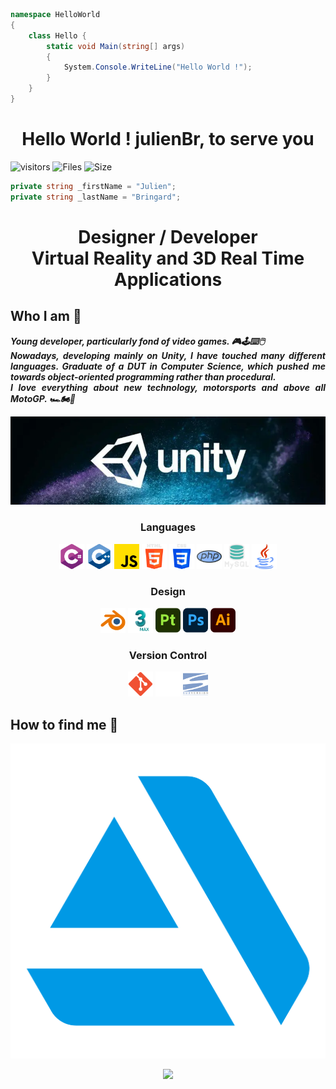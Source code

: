 ```c#
namespace HelloWorld
{
    class Hello {
        static void Main(string[] args)
        {
            System.Console.WriteLine("Hello World !");
        }
    }
}
```

<h1 align="center">Hello World ! julienBr, to serve you</h1>

![visitors](https://visitor-badge.glitch.me/badge?page_id=julienBr)
![Files](https://img.shields.io/github/directory-file-count/julienBr/julienBr)
![Size](https://img.shields.io/github/repo-size/julienBr/julienBr)
<img src="#" alt="">

```c#
private string _firstName = "Julien";
private string _lastName = "Bringard";
```

<h1 align="center">
    Designer / Developer<br>
    Virtual Reality and 3D Real Time Applications
</h1>

<h2>Who I am 🪪</h2> 

<p align="justify">
    <b>
        <i>
            Young developer, particularly fond of video games. 🎮🕹️⌨️🖱️ <br>
            Nowadays, developing mainly on Unity, I have touched many different languages. Graduate of a DUT in Computer Science, which pushed me towards object-oriented programming rather than procedural.<br>
            I love everything about new technology, motorsports and above all MotoGP. 🏎️🏍🏁
        </i>
    </b>
</p>

<p>
    <img width="800" src="img\unity.png" alt="Unity"/>
</p>

<h3 align="center">Languages</h3>

<p align="center">
    <img width="40" src="img\CSharp.png" alt="C#"/>
    <img width="40" src="img\C++.png" alt="C++"/>
    <img width="40" src="img\JS.png" alt="JS"/>
    <img width="40" src="img\HTML5.png" alt="HTML5"/>
    <img width="40" src="img\CSS3.png" alt="CSS3"/>
    <img width="40" src="img\PHP.png" alt="PHP"/>
    <img width="40" src="img\MySQL.png" alt="MySQL"/>
    <img width="40" src="img\Java.png" alt="Java"/>
</p>

<h3 align="center">Design</h3>

<p align="center">
    <img width="40" src="img\Blender.png" alt="Blender"/>
    <img width="40" src="img\3dsMax.png" alt="3dsMax"/>
    <img width="40" src="img\Substance3dPainter.png" alt="Substance3dPainter"/>
    <img width="40" src="img\Photoshop.png" alt="Photoshop"/>
    <img width="40" src="img\Illustrator.png" alt="Illustrator"/>
</p>

<h3 align="center">Version Control</h3>

<p align="center">
    <img width="40" src="img\Git.png" alt="Git"/>
    <img width="40" src="img\Github.png" alt="Github"/>
    <img width="40" src="img\Subversion.png" alt="Subversion"/>
</p>

<h2>How to find me 🔎</h2>

<a href="https://www.artstation.com/julienbringard7/profile">
    <img src="img\ArtStation.png" alt="ArtStation">
</a>

<p align="center">
    <img src="https://github-readme-streak-stats.herokuapp.com/?user=julienBr"/>
</p>
